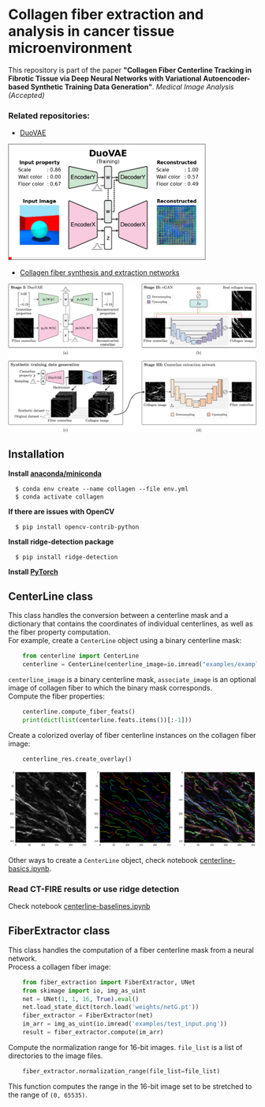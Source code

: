 # Collagen fiber extraction and analysis in cancer tissue microenvironment  
This repository is part of the paper **"Collagen Fiber Centerline Tracking in Fibrotic Tissue via Deep Neural Networks with Variational Autoencoder-based Synthetic Training Data Generation"**. _Medical Image Analysis (Accepted)_  
### Related repositories: 
* [DuoVAE](https://github.com/hjoonpark/DuoVAE)  

<div align="left">
  <img src="https://github.com/hjoonpark/DuoVAE/blob/main/etc/figures/duovae_all_loop.gif" width="400px" />
</div>

* [Collagen fiber synthesis and extraction networks](https://github.com/hjoonpark/collagen-fiber-centerline-extraction)

<div align="left">
  <img src="https://github.com/hjoonpark/collagen-fiber-centerline-extraction/blob/main/etc/figures/pipeline.png?raw=true" width="800px" />
</div>

## Installation
**Install [anaconda/miniconda](https://docs.conda.io/en/latest/miniconda.html)**  
```
  $ conda env create --name collagen --file env.yml
  $ conda activate collagen
```
**If there are issues with OpenCV**  
```
  $ pip install opencv-contrib-python
```
**Install ridge-detection package**  
```
  $ pip install ridge-detection
```
**Install [PyTorch](https://pytorch.org/get-started/locally/)**  

## CenterLine class
This class handles the conversion between a centerline mask and a dictionary that contains the coordinates of individual centerlines, as well as the fiber property computation.   
For example, create a `CenterLine` object using a binary centerline mask:  
```python
    from centerline import CenterLine
    centerline = CenterLine(centerline_image=io.imread("examples/example_centerline.png"), associate_image=io.imread("examples/example_image.tif"))
```
`centerline_image` is a binary centerline mask, `associate_image` is an optional image of collagen fiber to which the binary mask corresponds.  
Compute the fiber properties:  
```python
    centerline.compute_fiber_feats() 
    print(dict(list(centerline.feats.items())[:-1]))
```
Create a colorized overlay of fiber centerline instances on the collagen fiber image:  
```python
    centerline_res.create_overlay()
```

<div align="center">
  <img src="thumbnails/output.png" width="1000px" />
</div>

Other ways to create a `CenterLine` object, check notebook [centerline-basics.ipynb](centerline-basics.ipynb).   
### Read CT-FIRE results or use ridge detection
Check notebook [centerline-baselines.ipynb](centerline-baselines.ipynb)  

## FiberExtractor class
This class handles the computation of a fiber centerline mask from a neural network.  
Process a collagen fiber image:  
```python
    from fiber_extraction import FiberExtractor, UNet
    from skimage import io, img_as_uint
    net = UNet(1, 1, 16, True).eval()
    net.load_state_dict(torch.load('weights/netG.pt'))
    fiber_extractor = FiberExtractor(net)
    im_arr = img_as_uint(io.imread('examples/test_input.png'))
    result = fiber_extractor.compute(im_arr)
```
Compute the normalization range for 16-bit images. `file_list` is a list of directories to the image files.
```python
    fiber_extractor.normalization_range(file_list=file_list)
```
 This function computes the range in the 16-bit image set to be stretched to the range of `(0, 65535)`.  
